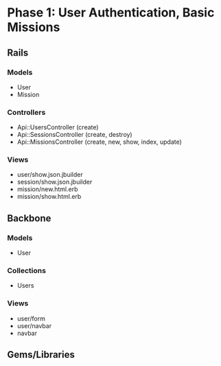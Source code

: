 # Phase 1: User Authentication, Basic Missions

## Rails
### Models
* User
* Mission

### Controllers
* Api::UsersController (create)
* Api::SessionsController (create, destroy)
* Api::MissionsController (create, new, show, index, update)

### Views
* user/show.json.jbuilder
* session/show.json.jbuilder
* mission/new.html.erb
* mission/show.html.erb

## Backbone
### Models
* User

### Collections
* Users

### Views
* user/form
* user/navbar
* navbar

## Gems/Libraries
